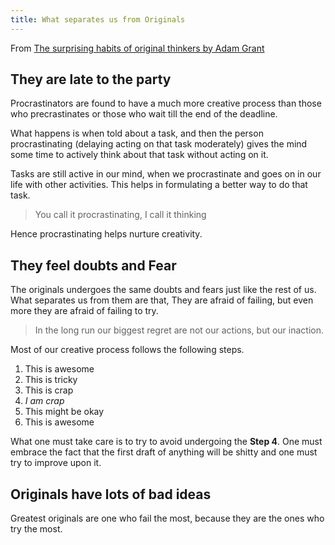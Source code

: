 ```yaml
---
title: What separates us from Originals
---
```


 From [The surprising habits of original thinkers by Adam Grant](https://www.youtube.com/watch?v=fxbCHn6gE3U)

## They are late to the party
Procrastinators are found to have a much more creative process than those who precrastinates or those who wait till the end of the deadline.

What happens is when told about a task, and then the person procrastinating (delaying acting on that task moderately) gives the mind some time to actively think about that task without acting on it.

Tasks are still active in our mind, when we procrastinate and goes on in our life with other activities. This helps in formulating a better way to do that task.

> You call it procrastinating, I call it thinking

Hence procrastinating helps nurture creativity.

##  They feel doubts and Fear
The originals undergoes the same doubts and fears just like the rest of us. What separates us from them are that, 
They are afraid of failing, but even more they are afraid of failing to try.

> In the long run our biggest regret are not our actions, but our inaction.

Most of our creative process follows the following steps.
1. This is awesome
2. This is tricky
3. This is crap
4. *I am crap*
5. This might be okay
6. This is awesome

What one must take care is to try to avoid undergoing the **Step 4**. One must embrace the fact that the first draft of anything will be shitty and one must try to improve upon it.


## Originals have lots of bad ideas
Greatest originals are one who fail the most, because they are the ones who try the most.